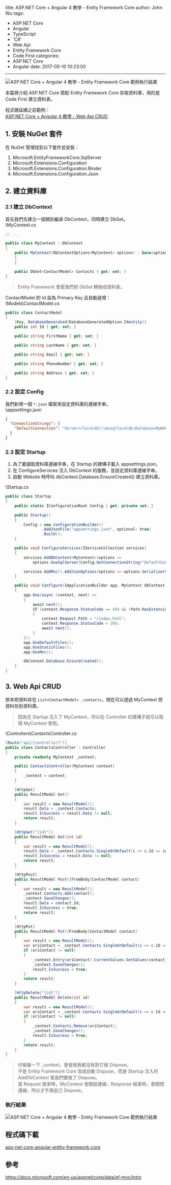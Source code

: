 title: ASP.NET Core + Angular 4 教學 - Entity Framework Core
author: John Wu
tags:
  - ASP.NET Core
  - Angular
  - TypeScript
  - 'C#'
  - Web Api
  - Entity Framework Core
  - Code First
categories:
  - ASP.NET Core
  - Angular
date: 2017-05-10 10:23:00
---
![ASP.NET Core + Angular 4 教學 - Entity Framework Core 範例執行結果](/images/pasted-11.gif)

本篇將介紹 ASP.NET Core 搭配 Entity Framework Core 存取資料庫，用的是 Code First 建立資料表。

<!-- more -->

程式碼延續之前範例：  
[ASP.NET Core + Angular 4 教學 - Web Api CRUD](/article/asp-net-core-angular-4-教學-web-api-crud.html)  

## 1. 安裝 NuGet 套件

在 NuGet 管理找到以下套件並安裝：
1. Microsoft.EntityFrameworkCore.SqlServer
2. Microsoft.Extensions.Configuration
3. Microsoft.Extensions.Configuration.Binder
4. Microsoft.Extensions.Configuration.Json

## 2. 建立資料庫

### 2.1 建立 DbContext

首先我們先建立一個類別繼承 DbContext，同時建立 DbSet。  
\MyContext.cs
```cs
// ...

public class MyContext : DbContext
{
    public MyContext(DbContextOptions<MyContext> options) : base(options)
    {
    }

    public DbSet<ContactModel> Contacts { get; set; }
}
```
> Entity Framework 會幫我們把 DbSet 轉換成資料表。  

ContactModel 的 Id 設為 Primary Key 且自動遞增：  
\Models\ContactModel.cs
```cs
public class ContactModel
{
    [Key, DatabaseGenerated(DatabaseGeneratedOption.Identity)]
    public int Id { get; set; }

    public string FirstName { get; set; }

    public string LastName { get; set; }

    public string Email { get; set; }

    public string PhoneNumber { get; set; }

    public string Address { get; set; }
}
```

### 2.2 設定 Config

我們新增一個 `*.json` 檔案來設定資料庫的連線字串。  
\appsettings.json
```json
{
  "ConnectionStrings": {
    "DefaultConnection": "Server=(localdb)\\mssqllocaldb;Database=MyWebsite;"
  }
}
```

### 2.3 設定 Startup

1. 為了要讀取資料庫連線字串，在 Startup 的建構子載入 appsettings.json。  
2. 在 ConfigureServices 注入 DbContext 的服務，並設定資料庫連線字串。  
3. 啟動 Website 時呼叫 dbContext.Database.EnsureCreated() 建立資料庫。  

\Startup.cs
```cs
public class Startup
{
    public static IConfigurationRoot Config { get; private set; }

    public Startup()
    {
        Config = new ConfigurationBuilder()
                .AddJsonFile("appsettings.json", optional: true)
                .Build();
    }

    public void ConfigureServices(IServiceCollection services)
    {
        services.AddDbContext<MyContext>(options =>
            options.UseSqlServer(Config.GetConnectionString("DefaultConnection")));

        services.AddMvc().AddJsonOptions(options => options.SerializerSettings.ContractResolver = new DefaultContractResolver());
    }

    public void Configure(IApplicationBuilder app, MyContext dbContext)
    {
        app.Use(async (context, next) =>
        {
            await next();
            if (context.Response.StatusCode == 404 && !Path.HasExtension(context.Request.Path.Value))
            {
                context.Request.Path = "/index.html";
                context.Response.StatusCode = 200;
                await next();
            }
        });
        app.UseDefaultFiles();
        app.UseStaticFiles();
        app.UseMvc();

        dbContext.Database.EnsureCreated();
    }
}
```

## 3. Web Api CRUD

原本把資料存在 `List<ContactModel> _contacts`，現在可以透過 MyContext 把資料存到資料庫。  
> 因為在 Startup 注入了 MyContext，所以在 Controller 的建構子就可以取得 MyContext 使用。  

\Controllers\ContactsController.cs
```cs
[Route("api/[controller]")]
public class ContactsController : Controller
{
    private readonly MyContext _context;

    public ContactsController(MyContext context)
    {
        _context = context;
    }

    [HttpGet]
    public ResultModel Get()
    {
        var result = new ResultModel();
        result.Data = _context.Contacts;
        result.IsSuccess = result.Data != null;
        return result;
    }

    [HttpGet("{id}")]
    public ResultModel Get(int id)
    {
        var result = new ResultModel();
        result.Data = _context.Contacts.SingleOrDefault(c => c.Id == id);
        result.IsSuccess = result.Data != null;
        return result;
    }

    [HttpPost]
    public ResultModel Post([FromBody]ContactModel contact)
    {
        var result = new ResultModel();
        _context.Contacts.Add(contact);
        _context.SaveChanges();
        result.Data = contact.Id;
        result.IsSuccess = true;
        return result;
    }

    [HttpPut]
    public ResultModel Put([FromBody]ContactModel contact)
    {
        var result = new ResultModel();
        var oriContact = _context.Contacts.SingleOrDefault(c => c.Id == contact.Id);
        if (oriContact != null)
        {
            _context.Entry(oriContact).CurrentValues.SetValues(contact);
            _context.SaveChanges();
            result.IsSuccess = true;
        }
        return result;
    }

    [HttpDelete("{id}")]
    public ResultModel Delete(int id)
    {
        var result = new ResultModel();
        var oriContact = _context.Contacts.SingleOrDefault(c => c.Id == id);
        if (oriContact != null)
        {
            _context.Contacts.Remove(oriContact);
            _context.SaveChanges();
            result.IsSuccess = true;
        }
        return result;
    }
}
```
> 仔細看一下 _context，會發現我都沒有對它做 Dispose。  
> 不是 Entity Framework Core 改成自動 Dispose，而是 Startup 注入的 AddDbContext 幫我們實做了 Dispose。  
> 當 Request 進來時，MyContext 會開啟連線，Response 結束時，會關閉連線，所以才不用自己 Dispose。

### 執行結果

![ASP.NET Core + Angular 4 教學 - Entity Framework Core 範例執行結果](/images/pasted-11.gif)

## 程式碼下載

[asp-net-core-angular-entity-framework-core](https://github.com/johnwu1114/asp-net-core-angular-entity-framework-core)

## 參考

https://docs.microsoft.com/en-us/aspnet/core/data/ef-mvc/intro